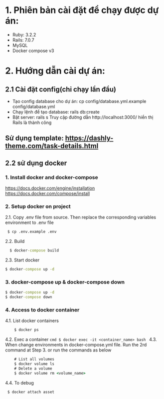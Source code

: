 # 1. Phiên bản cài đặt để chạy được dự án:

- Ruby: 3.2.2
- Rails: 7.0.7
- MySQL
- Docker compose v3
# 2. Hướng dẫn cài dự án:

## 2.1 Cài đặt config(chỉ chạy lần đầu)

- Tạo config database cho dự án: cp config/database.yml.example config/database.yml
- Chạy lệnh để tạo database: rails db:create
- Bật server: rails s
  Truy cập đường dẫn http://localhost:3000/ hiển thị Rails là thành công

## Sử dụng template: https://dashly-theme.com/task-details.html

## 2.2 sử dụng docker
### 1. Install docker and docker-compose
https://docs.docker.com/engine/installation 
https://docs.docker.com/compose/install
### 2. Setup docker on project
2.1. Copy .env file from source. Then replace the corresponding variables environment to .env file
```cmd
 $ cp .env.example .env
```
2.2. Build
```cmd
  $ docker-compose build
```
2.3. Start docker
```cmd
$ docker-compose up -d
```
### 3. docker-compose up & docker-compose down
 ```cmd
 $ docker-compose up -d
 $ docker-compose down
 ```
### 4. Access to docker container
  4.1. List docker containers
```cmd 
    $ docker ps
```
 4.2. Exec a container
    ```cmd
    $ docker exec -it <container_name> bash
    ```
4.3. When change environments in docker-compose.yml file. Run the 2rd command at Step 3. or run the commands as below
```cmd
    # List all volumes
    $ docker volume ls
    # Delete a volume
    $ docker volume rm <volume_name>
```
4.4. To debug
```cmd
 $ docker attach asset
```
